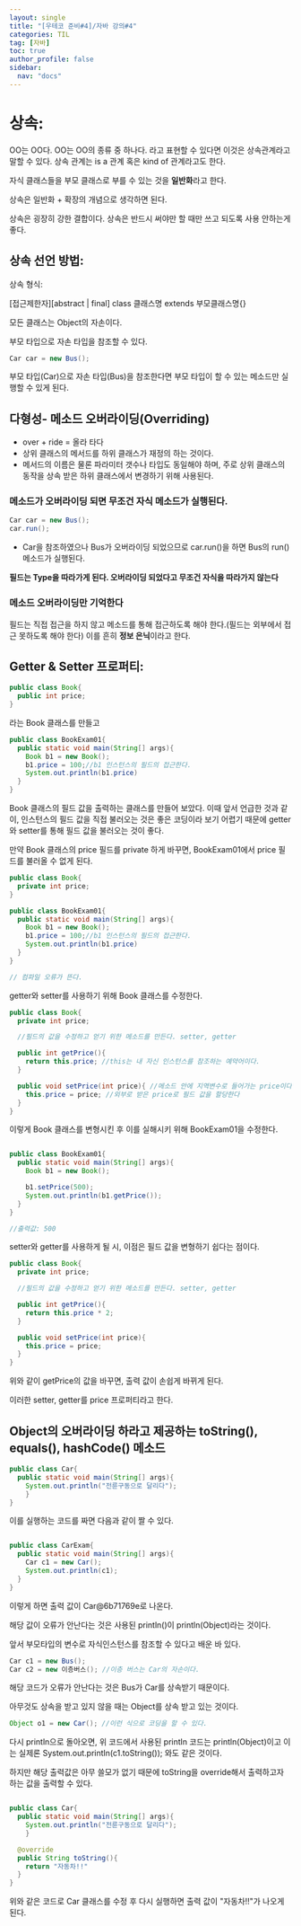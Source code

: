 ```yaml
---
layout: single
title: "[우테코 준비#4]/자바 강의#4"
categories: TIL
tag: [자바]
toc: true
author_profile: false
sidebar:
  nav: "docs"
---
```


# 상속:

OO는 OO다. OO는 OO의 종류 중 하나다. 라고 표현할 수 있다면 이것은 상속관계라고 말할 수 있다. 상속 관계는 is a 관계 혹은 kind of 관계라고도 한다.

자식 클래스들을 부모 클래스로 부를 수 있는 것을 **일반화**라고 한다.

상속은 일반화 + 확장의 개념으로 생각하면 된다.

상속은 굉장히 강한 결합이다. 상속은 반드시 써야만 할 때만 쓰고 되도록 사용 안하는게 좋다.

## 상속 선언 방법:

상속 형식:

[접근제한자][abstract | final] class 클래스명 extends 부모클래스명{}

모든 클래스는 Object의 자손이다.

부모 타입으로 자손 타입을 참조할 수 있다.

```java
Car car = new Bus();
```

부모 타입(Car)으로 자손 타입(Bus)을 참조한다면 부모 타입이 할 수 있는 메소드만 실행할 수 있게 된다.

## 다형성- 메소드 오버라이딩(Overriding)

- over + ride = 올라 타다
- 상위 클래스의 메서드를 하위 클래스가 재정의 하는 것이다.
- 메서드의 이름은 물론 파라미터 갯수나 타입도 동일해야 하며, 주로 상위 클래스의 동작을 상속 받은 하위 클래스에서 변경하기 위해 사용된다.

### **메소드가 오버라이딩 되면 무조건 자식 메소드가 실행된다.**

```java
Car car = new Bus();
car.run();
```

- Car을 참조하였으나 Bus가 오버라이딩 되었으므로 car.run()을 하면 Bus의 run()메소드가 실행된다.

**필드는 Type을 따라가게 된다. 오버라이딩 되었다고 무조건 자식을 따라가지 않는다**

### **메소드 오버라이딩만 기억한다**

필드는 직접 접근을 하지 않고 메소드를 통해 접근하도록 해야 한다.(필드는 외부에서 접근 못하도록 해야 한다) 이를 흔히 **정보 은닉**이라고 한다.

## Getter & Setter 프로퍼티:

```java
public class Book{
  public int price;
}
```

라는 Book 클래스를 만들고

```java
public class BookExam01{
  public static void main(String[] args){
    Book b1 = new Book();
    b1.price = 100;//b1 인스턴스의 필드의 접근한다.
    System.out.println(b1.price)
  }
}

```

Book 클래스의 필드 값을 출력하는 클래스를 만들어 보았다. 이때 앞서 언급한 것과 같이, 인스턴스의 필드 값을 직접 불러오는 것은 좋은 코딩이라 보기 어렵기 때문에 getter와 setter를 통해 필드 값을 불러오는 것이 좋다.

만약 Book 클래스의 price 필드를 private 하게 바꾸면, BookExam01에서 price 필드를 불러올 수 없게 된다.

```java
public class Book{
  private int price;
}
```

```java
public class BookExam01{
  public static void main(String[] args){
    Book b1 = new Book();
    b1.price = 100;//b1 인스턴스의 필드의 접근한다.
    System.out.println(b1.price)
  }
}

// 컴파일 오류가 뜬다.
```

getter와 setter를 사용하기 위해 Book 클래스를 수정한다.

```java
public class Book{
  private int price;

  //필드의 값을 수정하고 얻기 위한 메소드를 만든다. setter, getter

  public int getPrice(){
    return this.price; //this는 내 자신 인스턴스를 참조하는 예약어이다.
  }

  public void setPrice(int price){ //메소드 안에 지역변수로 들어가는 price이다.
    this.price = price; //외부로 받은 price로 필드 값을 할당한다
  }
}
```

이렇게 Book 클래스를 변형시킨 후 이를 실해시키 위해 BookExam01을 수정한다.

```java

public class BookExam01{
  public static void main(String[] args){
    Book b1 = new Book();

    b1.setPrice(500);
    System.out.println(b1.getPrice());
  }
}

//출력값: 500

```

setter와 getter를 사용하게 될 시, 이점은 필드 값을 변형하기 쉽다는 점이다.

```java
public class Book{
  private int price;

  //필드의 값을 수정하고 얻기 위한 메소드를 만든다. setter, getter

  public int getPrice(){
    return this.price * 2;
  }

  public void setPrice(int price){
    this.price = price;
  }
}
```

위와 같이 getPrice의 값을 바꾸면, 출력 값이 손쉽게 바뀌게 된다.

이러한 setter, getter를 price 프로퍼티라고 한다.

## Object의 오버라이딩 하라고 제공하는 toString(), equals(), hashCode() 메소드

```java
public class Car{
  public static void main(String[] args){
    System.out.println("전륜구동으로 달리다");
    }
}
```

이를 실행하는 코드를 짜면 다음과 같이 짤 수 있다.

```java

public class CarExam{
  public static void main(String[] args){
    Car c1 = new Car();
    System.out.println(c1);
  }
}
```

이렇게 하면 출력 값이 Car@6b71769e로 나온다.

해당 값이 오류가 안난다는 것은 사용된 println()이 println(Object)라는 것이다.

앞서 부모타입의 변수로 자식인스턴스를 참조할 수 있다고 배운 바 있다.

```java
Car c1 = new Bus();
Car c2 = new 이층버스(); //이층 버스는 Car의 자손이다.
```

해당 코드가 오류가 안난다는 것은 Bus가 Car를 상속받기 때문이다.

아무것도 상속을 받고 있지 않을 때는 Object를 상속 받고 있는 것이다.

```java
Object o1 = new Car(); //이런 식으로 코딩을 할 수 있다.
```

다시 println으로 돌아오면, 위 코드에서 사용된 println 코드는 println(Object)이고 이는 실제론 System.out.println(c1.toString()); 와도 같은 것이다.

하지만 해당 출력값은 아무 쓸모가 없기 때문에 toString을 override해서 출력하고자 하는 값을 출력할 수 있다.

```java

public class Car{
  public static void main(String[] args){
    System.out.println("전륜구동으로 달리다");
    }

  @override
  public String toString(){
    return "자동차!!"
  }
}

```

위와 같은 코드로 Car 클래스를 수정 후 다시 실행하면 출력 값이 "자동차!!"가 나오게 된다.
